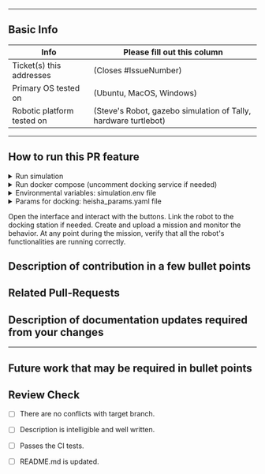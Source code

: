 <!-- Please fill out the following pull request template for non-trivial changes to help us process your PR faster and more efficiently.-->

---

## Basic Info

| Info | Please fill out this column |
| ------ | ----------- |
| Ticket(s) this addresses   | (Closes #IssueNumber) |
| Primary OS tested on | (Ubuntu, MacOS, Windows) |
| Robotic platform tested on | (Steve's Robot, gazebo simulation of Tally, hardware turtlebot) |

---
## How to run this PR feature

<details>
    <summary>Run simulation</summary>

```bash
xhost +local:root
docker run -it --rm --net host --privileged --name simulation --gpus all --env DISPLAY=$DISPLAY --env-file simulation.env --mount type=bind,source=/tmp/.X11-unix,target=/tmp/.X11-unix umdlife/umd-simulation-dev:ros2 ros2 launch umd_simulation ros2_iris_mavros.launch.py
```

</details>

<details>
  <summary>Run docker compose (uncomment docking service if needed)</summary>

```yaml
version: "3.4"
services:
  copter100:
    container_name: copter100
    image: umdlife/umd-copter-dev:latest
    network_mode: host
    env_file:
      - ./simulation.env
    command: ros2 launch umd_robot_executor robot_bt_navigator.launch.py run_mode:=sim
  mission:
    container_name: mission
    image: umdlife/umd-mission-dev:latest
    network_mode: host
    env_file:
      - ./simulation.env
    command: ros2 launch umd_mission_core mission_core.launch.py
  database:
    image: postgis/postgis:14-3.3
    container_name: database
    network_mode: host
    restart: always
    env_file:
      - ./simulation.env
    healthcheck:
      test: pg_isready -U postgres -d postgres
      interval: 10s
      timeout: 3s
      retries: 3
  backend:
    container_name: backend
    image: umdlife/umd-web-dev:latest
    depends_on:
      database:
        condition: service_healthy
    network_mode: host
    env_file:
      - ./simulation.env
    environment:
      NETWORK: local_old
  # docking100:
  #   container_name: docking100
  #   image: umdlife/umd-docking-dev:latest
  #   network_mode: host
  #   env_file:
  #     - ./simulation.env
  #   environment:
  #     ROBOT_MODEL: heisha_d135
  #     ROBOT_ID: 100
  #     DEVICE_NAME: sfkKrZ40sdOSwVIAdq8N
  #   volumes:
  #     - ./heisha_params.yaml:/umd2_ws/install/umd_docking_hal/share/umd_docking_hal/config/heisha_params.yaml
```

</details>

<details>
  <summary>Environmental variables: simulation.env file</summary>

```
#GENERAL
ROS_DOMAIN_ID=90
ROBOT_MODEL=iris
ROBOT_ID=100
NETWORK=local
DDS_IP_1=localhost
DDS_IFACE=auto
RMW_IMPLEMENTATION=rmw_cyclonedds_cpp
DDS_VERBOSITY=info

#WEB - POSTGRESS
POSTGRES_USER=postgres
POSTGRES_PASSWORD=postgres
POSTGRES_DB=users

#WEB - BACKEND
TOKEN_SECRET=1234567890
VITE_MAPBOX_URL=pk.eyJ1IjoiZ25leWhhYnViIiwiYSI6ImNsbmlvbW13ajEzeGMycW1pZzN0cnhvengifQ.Lrk1Nk5Ln0EfubS5GfhOQQ
VITE_BASE_URL=http://localhost:8081
VITE_SOCKET_URL=ws://localhost:8081
DATABASE_URL=postgresql://postgres:postgres@localhost:5432/umd_web_database?schema=public
VPN=disable

#SIMULATION 
NVIDIA_VISIBLE_DEVICES=all
NVIDIA_DRIVER_CAPABILITIES=graphics
ROBOT_NAME=1

```
</details>

<details>
  <summary>Params for docking: heisha_params.yaml file</summary>

```yaml
/**:

  ros__parameters:
    mqtt_server_ip: '127.0.0.1'
    mqtt_server_port: 1883
    topic_header: 'heisha/dnest'
    login_topics: ['client/login','server/login_reply']
    status_topics: ['client/post','server/post_reply']
    service_topics: ['client/service_reply','server/service']
    heartbeat_topics: ['client/heartbeat', 'server/heartbeat_reply']

```
</details>

Open the interface and interact with the buttons. Link the robot to the docking station if needed. Create and upload a mission and monitor the behavior. At any point during the mission, verify that all the robot's functionalities are running correctly.

## Description of contribution in a few bullet points

<!--
* I added this neat new feature
* Also fixed a typo in a parameter name in nav2_costmap_2d
-->

## Related Pull-Requests

<!--

* Add related PRs links.
  -->

## Description of documentation updates required from your changes

<!--
* Added new parameter, so need to add that to default configs and documentation page
* I added some capabilities, need to document them
-->

---

## Future work that may be required in bullet points

<!--
* I think there might be some optimizations to be made from STL vector
* I see alot of redundancy in this package, we might want to add a function `bool XYZ()` to reduce clutter
* I tested on a differential drive robot, but there might be issues turning near corners on an omnidirectional platform
-->

## Review Check

- [ ] There are no conflicts with target branch.

- [ ] Description is intelligible and well written.

- [ ] Passes the CI tests.

- [ ] README.md is updated.  





